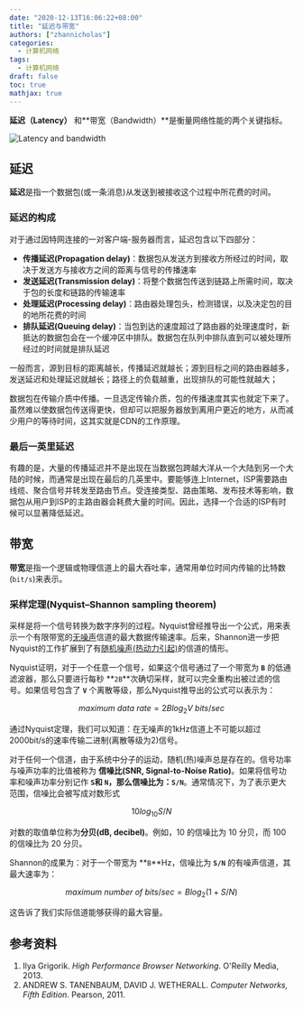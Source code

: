 ```yaml
---
date: "2020-12-13T16:06:22+08:00"
title: "延迟与带宽"
authors: ["zhannicholas"]
categories:
  - 计算机网络
tags:
  - 计算机网络
draft: false
toc: true
mathjax: true
---
```


**延迟（Latency）** 和**带宽（Bandwidth）**是衡量网络性能的两个关键指标。

![Latency and bandwidth](/images/computer_networks/fundamentals/latency-and-bandwidth.png)

## 延迟
**延迟**是指一个数据包(或一条消息)从发送到被接收这个过程中所花费的时间。

### 延迟的构成
对于通过因特网连接的一对客户端-服务器而言，延迟包含以下四部分：
* **传播延迟(Propagation delay)**：数据包从发送方到接收方所经过的时间，取决于发送方与接收方之间的距离与信号的传播速率
* **发送延迟(Transmission delay)**：将整个数据包传送到链路上所需时间，取决于包的长度和链路的传输速率
* **处理延迟(Processing delay)**：路由器处理包头，检测错误，以及决定包的目的地所花费的时间
* **排队延迟(Queuing delay)**：当包到达的速度超过了路由器的处理速度时，新抵达的数据包会在一个缓冲区中排队。数据包在队列中排队直到可以被处理所经过的时间就是排队延迟


一般而言，源到目标的距离越长，传播延迟就越长；源到目标之间的路由器越多，发送延迟和处理延迟就越长；路径上的负载越重，出现排队的可能性就越大；

数据包在传输介质中传播。一旦选定传输介质，包的传播速度其实也就定下来了。虽然难以使数据包传送得更快，但却可以把服务器放到离用户更近的地方，从而减少用户的等待时间，这其实就是CDN的工作原理。

### 最后一英里延迟
有趣的是，大量的传播延迟并不是出现在当数据包跨越大洋从一个大陆到另一个大陆的时候，而通常是出现在最后的几英里中。要能够连上Internet，ISP需要路由线缆、聚合信号并转发至路由节点。受连接类型、路由策略、发布技术等影响，数据包从用户到ISP的主路由器会耗费大量的时间。因此，选择一个合适的ISP有时候可以显著降低延迟。


## 带宽
**带宽**是指一个逻辑或物理信道上的最大吞吐率，通常用单位时间内传输的比特数(`bit/s`)来表示。

### 采样定理(Nyquist–Shannon sampling theorem)
采样是将一个信号转换为数字序列的过程。Nyquist曾经推导出一个公式，用来表示一个有限带宽的<u>无噪声</u>信道的最大数据传输速率。后来，Shannon进一步把Nyquist的工作扩展到了有<u>随机噪声(热动力引起)</u>的信道的情形。

Nyquist证明，对于一个任意一个信号，如果这个信号通过了一个带宽为 **`B`** 的低通滤波器，那么只要进行每秒 **`2B`**次确切采样，就可以完全重构出被过滤的信号。如果信号包含了 **`V`** 个离散等级，那么Nyquist推导出的公式可以表示为：

$$
maximum \ data \ rate = 2Blog_2V \ bits/sec
$$

通过Nyquist定理，我们可以知道：在无噪声的1kHz信道上不可能以超过2000bit/s的速率传输二进制(离散等级为2)信号。

对于任何一个信道，由于系统中分子的运动，随机(热)噪声总是存在的。信号功率与噪声功率的比值被称为 **信噪比(SNR, Signal-to-Noise Ratio)**。如果将信号功率和噪声功率分别记作 **`S`**和 **`N`**，那么信噪比为：**`S/N`**。通常情况下，为了表示更大范围，信噪比会被写成对数形式

$$ 10log_{10}S/N $$

对数的取值单位称为**分贝(dB, decibel)**。例如，10 的信噪比为 10 分贝，而 100 的信噪比为 20 分贝。

Shannon的成果为：对于一个带宽为 **`B`**Hz，信噪比为 **`S/N`** 的有噪声信道，其最大速率为：

$$
maximum \ number \ of \ bits/sec = Blog_2(1 + S/N)
$$

这告诉了我们实际信道能够获得的最大容量。

## 参考资料 
1. Ilya Grigorik. *High Performance Browser Networking*. O'Reilly Media, 2013.
2. ANDREW S. TANENBAUM, DAVID J. WETHERALL. *Computer Networks, Fifth Edition*. Pearson, 2011.
